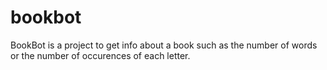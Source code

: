# bookbot
BookBot is a project to get info about a book such as the number of words or the number of occurences of each letter.
